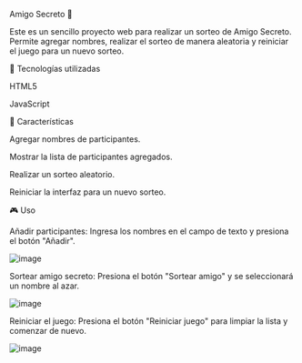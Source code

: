 Amigo Secreto 🎁

Este es un sencillo proyecto web para realizar un sorteo de Amigo Secreto. Permite agregar nombres, realizar el sorteo de manera aleatoria y reiniciar el juego para un nuevo sorteo.

🚀 Tecnologías utilizadas

HTML5

JavaScript

📌 Características

Agregar nombres de participantes.

Mostrar la lista de participantes agregados.

Realizar un sorteo aleatorio.

Reiniciar la interfaz para un nuevo sorteo.

🎮 Uso

Añadir participantes: Ingresa los nombres en el campo de texto y presiona el botón "Añadir".

![image](https://github.com/user-attachments/assets/21425835-6a35-4712-bd90-9046e0087b32)



Sortear amigo secreto: Presiona el botón "Sortear amigo" y se seleccionará un nombre al azar.

![image](https://github.com/user-attachments/assets/5ab56a4f-46a6-4332-8868-16edd4d47147)


Reiniciar el juego: Presiona el botón "Reiniciar juego" para limpiar la lista y comenzar de nuevo.

![image](https://github.com/user-attachments/assets/2fe69cbd-4290-419d-858d-2114d96c5dcf)


